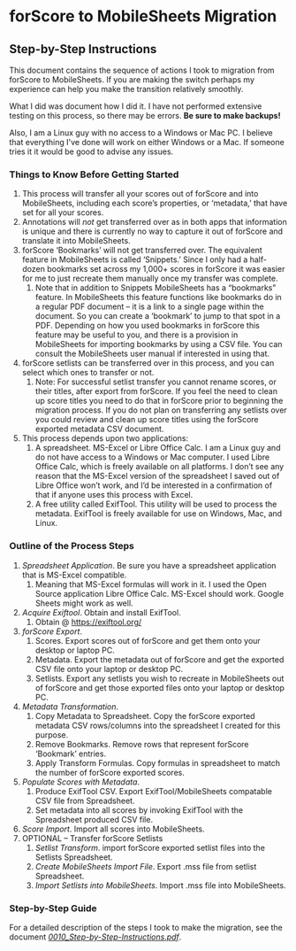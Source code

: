 # forScore to MobileSheets Migration
## Step-by-Step Instructions

This document contains the sequence of actions I took to migration from forScore to MobileSheets. If you are making the switch perhaps my experience can help you make the transition relatively smoothly.

What I did was document how I did it. I have not performed extensive testing on this process, so there may be errors. **Be sure to make backups!**

Also, I am a Linux guy with no access to a Windows or Mac PC. I believe that everything I've done will work on either Windows or a Mac. If someone tries it it would be good to advise any issues.

### Things to Know Before Getting Started
1. This process will transfer all your scores out of forScore and into MobileSheets, including each score’s properties, or ‘metadata,’ that have set for all your scores.
2. Annotations will *not* get transferred over as in both apps that information is unique and there is currently no way to capture it out of forScore and translate it into MobileSheets.
3. forScore ‘Bookmarks’ will not get transferred over. The equivalent feature in MobileSheets is called ‘Snippets.’ Since I only had a half-dozen bookmarks set across my 1,000+ scores in forScore it was easier for me to just recreate them manually once my transfer was complete.
   1. Note that in addition to Snippets MobileSheets has a “bookmarks” feature. In MobileSheets this feature functions like bookmarks do in a regular PDF document – it is a link to a single page within the document. So you can create a ‘bookmark’ to jump to that spot in a PDF. Depending on how you used bookmarks in forScore this feature may be useful to you, and there is a provision in MobileSheets for importing bookmarks by using a CSV file. You can consult the MobileSheets user manual if interested in using that.
4. forScore setlists can be transferred over in this process, and you can select which ones to transfer or not.
   1. Note: For successful setlist transfer you cannot rename scores, or their titles, after export from forScore. If you feel the need to clean up score titles you need to do that in forScore prior to beginning the migration process. If you do not plan on transferring any setlists over you could review and clean up score titles using the forScore exported metadata CSV document.
5. This process depends upon two applications:
   1. A spreadsheet. MS-Excel or Libre Office Calc. I am a Linux guy and do not have access to a Windows or Mac computer. I used Libre Office Calc, which is freely available on all platforms. I don’t see any reason that the MS-Excel version of the spreadsheet I saved out of Libre Office won’t work, and I’d be interested in a confirmation of that if anyone uses this process with Excel.
   2. A free utility called ExifTool. This utility will be used to process the metadata. ExifTool is freely available for use on Windows, Mac, and Linux.
### Outline of the Process Steps
1. *Spreadsheet Application*. Be sure you have a spreadsheet application that is MS-Excel compatible.
   1. Meaning that MS-Excel formulas will work in it. I used the Open Source application Libre Office Calc. MS-Excel should work. Google Sheets might work as well.
2. *Acquire Exiftool*. Obtain and install ExifTool.
   1. Obtain @ https://exiftool.org/
3. *forScore Export*.
   1. Scores. Export scores out of forScore and get them onto your desktop or laptop PC.
   2. Metadata. Export the metadata out of forScore and get the exported CSV file onto your laptop or desktop PC.
   3. Setlists. Export any setlists you wish to recreate in MobileSheets out of forScore and get those exported files onto your laptop or desktop PC.
4. *Metadata Transformation*.
   1. Copy Metadata to Spreadsheet. Copy the forScore exported metadata CSV rows/columns into the spreadsheet I created for this purpose.
   2. Remove Bookmarks. Remove rows that represent forScore ‘Bookmark’ entries.
   3. Apply Transform Formulas. Copy formulas in spreadsheet to match the number of forScore exported scores.
5. *Populate Scores with Metadata*.
   1. Produce ExifTool CSV. Export ExifTool/MobileSheets compatable CSV file from Spreadsheet.
   2. Set metadata into all scores by invoking ExifTool with the Spreadsheet produced CSV file.
6. *Score Import*. Import all scores into MobileSheets.
7. OPTIONAL – Transfer forScore Setlists
   1. *Setlist Transform*. import forScore exported setlist files into the Setlists Spreadsheet.
   2. *Create MobileSheets Import File*. Export .mss file from setlist Spreadsheet.
   3. *Import Setlists into MobileSheets*. Import .mss file into MobileSheets.

### Step-by-Step Guide
For a detailed description of the steps I took to make the migration, see the document *[0010_Step-by-Step-Instructions.pdf](0010_Step-by-Step-Instructions.pdf)*.
